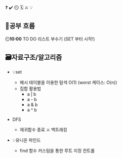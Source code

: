 ❓ ✔️ ⏲️ 🗓️ ⚔️ 💡

## 🧠공부 흐름
⏲️**10:00** TO DO 리스트 부수기 (SET 부터 시작!)

## 🗃️자료구조/알고리즘
- 💡set
    - 해시 테이블을 이용한 탐색 O(1) (worst 케이스: O(n))
    - 집합 활용법
        - a | b
        - a - b
        - a & b
        - a ^ b

- DFS
    - 재귀함수 종료 ⚔️ 백트래킹

- 💡유니온 파인드
    - find 함수 커스텀을 통한 루트 지정 컨트롤


